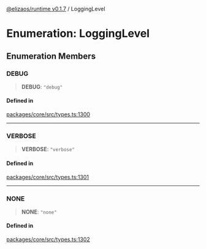 [@elizaos/runtime v0.1.7](../index.md) / LoggingLevel

# Enumeration: LoggingLevel

## Enumeration Members

### DEBUG

> **DEBUG**: `"debug"`

#### Defined in

[packages/core/src/types.ts:1300](https://github.com/elizaOS/eliza/blob/main/packages/core/src/types.ts#L1300)

---

### VERBOSE

> **VERBOSE**: `"verbose"`

#### Defined in

[packages/core/src/types.ts:1301](https://github.com/elizaOS/eliza/blob/main/packages/core/src/types.ts#L1301)

---

### NONE

> **NONE**: `"none"`

#### Defined in

[packages/core/src/types.ts:1302](https://github.com/elizaOS/eliza/blob/main/packages/core/src/types.ts#L1302)
